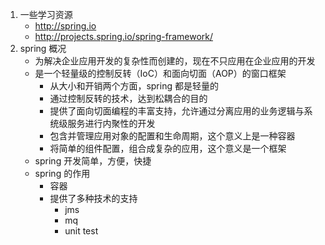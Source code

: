 1. 一些学习资源  
	* http://spring.io
	* http://projects.spring.io/spring-framework/
2. spring 概况
	* 为解决企业应用开发的复杂性而创建的，现在不只应用在企业应用的开发
	* 是一个轻量级的控制反转（IoC）和面向切面（AOP）的窗口框架
		- 从大小和开销两个方面，spring 都是轻量的
		- 通过控制反转的技术，达到松耦合的目的
		- 提供了面向切面编程的丰富支持，允许通过分离应用的业务逻辑与系统级服务进行内聚性的开发 
		- 包含并管理应用对象的配置和生命周期，这个意义上是一种容器
		- 将简单的组件配置，组合成复杂的应用，这个意义是一个框架
	* spring 开发简单，方便，快捷
	* spring 的作用
		- 容器
		- 提供了多种技术的支持
			- jms
			- mq
			- unit test